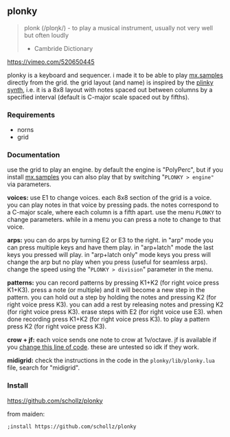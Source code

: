 ## plonky

> plonk (/plɒŋk/) - to play a musical instrument, usually not very well but often loudly
> - Cambride Dictionary


https://vimeo.com/520650445


plonky is a keyboard and sequencer. i made it to be able to play [mx.samples](https://llllllll.co/t/mx-samples/41400) directly from the grid. the grid layout (and name) is inspired by the [plinky synth](https://www.plinkysynth.com/), i.e. it is a 8x8 layout with notes spaced out between columns by a specified interval (default is C-major scale spaced out by fifths).


### Requirements

- norns
- grid

### Documentation

use the grid to play an engine. by default the engine is "PolyPerc", but if you install [mx.samples](https://llllllll.co/t/mx-samples/41400) you can also play that by switching "`PLONKY > engine"` via parameters.

**voices:** use E1 to change voices. each 8x8 section of the grid is a voice. you can play notes in that voice by pressing pads. the notes correspond to a C-major scale, where each column is a fifth apart. use the menu `PLONKY` to change parameters. while in a menu you can press a note to change to that voice.

**arps:** you can do arps by turning E2 or E3 to the right. in "arp" mode you can press multiple keys and have them play. in "arp+latch" mode the last keys you pressed will play. in "arp+latch only" mode keys you press will change the arp but no play when you press (useful for seamless arps). change the speed using the "`PLONKY > division`" parameter in the menu.

**patterns:** you can record patterns by pressing K1+K2 (for right voice press K1+K3). press a note (or multiple) and it will become a new step in the pattern. you can hold out a step by holding the notes and pressing K2 (for right voice press K3). you can add a rest by releasing notes and pressing K2 (for right voice press K3). erase steps with E2 (for right voice use E3). when done recording press K1+K2 (for right voice press K3). to play a pattern press K2 (for right voice press K3).

**crow + jf:** each voice sends one note to crow at 1v/octave. jf is available if you [change this line of code](https://github.com/schollz/plonky/blob/main/lib/plonky.lua#L28). these are untested so idk if they work.

**midigrid:** check the instructions in the code in the `plonky/lib/plonky.lua` file, search for "midigrid".

### Install

https://github.com/schollz/plonky

from maiden:

```
;install https://github.com/schollz/plonky
```

